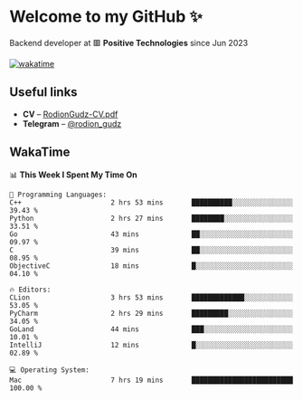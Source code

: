 # Welcome to my GitHub ✨

Backend developer at 🟥 **Positive Technologies** since Jun 2023

[![wakatime](https://wakatime.com/badge/user/f84f6fea-179f-4f5d-a4f0-4e45b7070455.svg)](https://wakatime.com/@f84f6fea-179f-4f5d-a4f0-4e45b7070455)  

  
## Useful links
- **CV** – [RodionGudz-CV.pdf](https://github.com/rodion-gudz/rodion-gudz/files/12843067/RodionGudz-CV.pdf)
- **Telegram** – [@rodion_gudz](https://t.me/rodion_gudz)

## WakaTime

<!--START_SECTION:waka-->
📊 **This Week I Spent My Time On** 

```text
💬 Programming Languages: 
C++                      2 hrs 53 mins       ██████████░░░░░░░░░░░░░░░   39.43 % 
Python                   2 hrs 27 mins       ████████░░░░░░░░░░░░░░░░░   33.51 % 
Go                       43 mins             ██░░░░░░░░░░░░░░░░░░░░░░░   09.97 % 
C                        39 mins             ██░░░░░░░░░░░░░░░░░░░░░░░   08.95 % 
ObjectiveC               18 mins             █░░░░░░░░░░░░░░░░░░░░░░░░   04.10 % 

🔥 Editors: 
CLion                    3 hrs 53 mins       █████████████░░░░░░░░░░░░   53.05 % 
PyCharm                  2 hrs 29 mins       █████████░░░░░░░░░░░░░░░░   34.05 % 
GoLand                   44 mins             ███░░░░░░░░░░░░░░░░░░░░░░   10.01 % 
IntelliJ                 12 mins             █░░░░░░░░░░░░░░░░░░░░░░░░   02.89 % 

💻 Operating System: 
Mac                      7 hrs 19 mins       █████████████████████████   100.00 % 
```


<!--END_SECTION:waka-->
